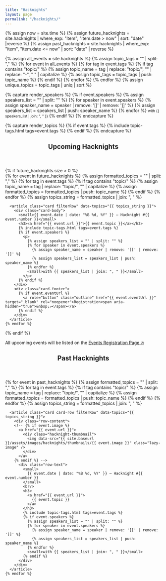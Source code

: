 ```yaml
---
title: "Hacknights"
layout: page
permalink: "/hacknights/"
---
```


{% assign now = site.time %}
{% assign future_hacknights = site.hacknights | where_exp: "item", "item.date > now" | sort: "date" |reverse %}
{% assign past_hacknights = site.hacknights | where_exp: "item", "item.date <= now" | sort: "date" | reverse %}

<!-- Extract unique topics for filters -->
{% assign all_events = site.hacknights %}
{% assign topic_tags = "" | split: "," %}
{% for event in all_events %}
  {% for tag in event.tags %}
    {% if tag contains "topic/" %}
      {% assign topic_name = tag | replace: "topic/", "" | replace: "-", " " | capitalize %}
      {% assign topic_tags = topic_tags | push: topic_name %}
    {% endif %}
  {% endfor %}
{% endfor %}
{% assign unique_topics = topic_tags | uniq | sort %}


<!-- Helper snippets -->

{% capture render_speakers %}
  {% if event.speakers %}
    {% assign speakers_list = "" | split: "" %}
    {% for speaker in event.speakers %}
      {% assign speaker_name = speaker | remove: '[[' | remove: ']]' %}
      {% assign speakers_list = speakers_list | push: speaker_name %}
    {% endfor %}
    <small>with {{ speakers_list | join: ", " }}</small>
  {% endif %}
{% endcapture %}

{% capture render_topics %}
  {% if event.tags %}
    {% include topic-tags.html tags=event.tags %}
  {% endif %}
{% endcapture %}

<!-- Upcoming Hacknights -->

<section>
  <header>
    <h2>Upcoming Hacknights</h2>
  </header>
  {% if future_hacknights.size > 0 %}
  <div id="hacknightsGrid" class="card-grid">
    {% for event in future_hacknights %}
      {% assign formatted_topics = "" | split: "," %}
      {% for tag in event.tags %}
        {% if tag contains "topic/" %}
          {% assign topic_name = tag | replace: "topic/", "" | capitalize %}
          {% assign formatted_topics = formatted_topics | push: topic_name %}
        {% endif %}
      {% endfor %}
      {% assign topics_string = formatted_topics | join: ", " %}

      <article class="card filterRow" data-topics="{{ topics_string }}">
        <div class="card-body">
          <small>{{ event.date | date: "%B %d, %Y" }} – Hacknight #{{ event.number }}</small>
          <h3><a href="{{ event.url }}">{{ event.topic }}</a></h3>
          {% include topic-tags.html tags=event.tags %}
          {% if event.speakers %}
            <p>
              {% assign speakers_list = "" | split: "" %}
              {% for speaker in event.speakers %}
                {% assign speaker_name = speaker | remove: '[[' | remove: ']]' %}
                {% assign speakers_list = speakers_list | push: speaker_name %}
              {% endfor %}
              <small>with {{ speakers_list | join: ", " }}</small>
            </p>
          {% endif %}
        </div>
        <div class="card-footer">
          {% if event.eventUrl %}
            <a role="button" class="outline" href="{{ event.eventUrl }}" target="_blank" rel="noopener">Registration<span aria-hidden="true">&nbsp;↗</span></a>
          {% endif %}
        </div>
      </article>
    {% endfor %}
  </div>
  {% endif %}
  <p>All upcoming events will be listed on the <a href="https://guild.host/civic-tech-toronto/events" target="_blank" rel="noopener">Events Registration Page<span aria-hidden="true">&nbsp;↗</span></a></p>
</section>


<!-- Past Hacknights -->
<section>
  <header>
    <h2>Past Hacknights</h2>
  </header>
  <div id="pastHacknightsList" class="card-list">
    {% for event in past_hacknights %}
      {% assign formatted_topics = "" | split: "," %}
      {% for tag in event.tags %}
        {% if tag contains "topic/" %}
          {% assign topic_name = tag | replace: "topic/", "" | capitalize %}
          {% assign formatted_topics = formatted_topics | push: topic_name %}
        {% endif %}
      {% endfor %}
      {% assign topics_string = formatted_topics | join: ", " %}

      <article class="card card-row filterRow" data-topics="{{ topics_string }}">
        <div class="row-content">
        <!-- {% if event.image %}
          <a href="{{ event.url }}">
            <div class="hacknight-thumbnail">
              <img data-src="{{ site.baseurl }}/assets/images/hacknights/thumbnails/{{ event.image }}" class="lazy-image" />
            </div>
          </a>
        {% endif %} -->
          <div class="row-text">
            <small>
              {{ event.date | date: "%B %d, %Y" }} – Hacknight #{{ event.number }}
            </small>
            <br/>
            <h3>
              <a href="{{ event.url }}">
                {{ event.topic }}
              </a>
            </h3>
            {% include topic-tags.html tags=event.tags %}
            {% if event.speakers %}
              {% assign speakers_list = "" | split: "" %}
              {% for speaker in event.speakers %}
                {% assign speaker_name = speaker | remove: '[[' | remove: ']]' %}
                {% assign speakers_list = speakers_list | push: speaker_name %}
              {% endfor %}
              <small>with {{ speakers_list | join: ", " }}</small>
            {% endif %}
          </div>
        </div>
      </article>
    {% endfor %}
  </div>
</section>
